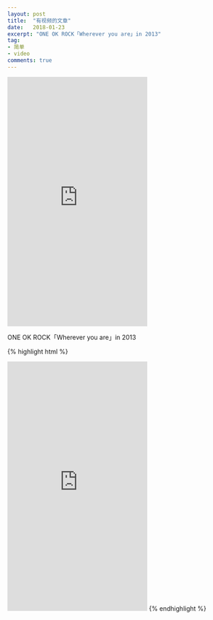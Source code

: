 ```yaml
---
layout: post
title:  "有视频的文章"
date:   2018-01-23
excerpt: "ONE OK ROCK「Wherever you are」in 2013"
tag:
- 简单
- video
comments: true
---
```

<iframe height=560 width=315 src='http://player.youku.com/embed/XNjIzNjIwODAw' frameborder=0 'allowfullscreen'></iframe>

ONE OK ROCK「Wherever you are」in 2013

{% highlight html %}
<iframe height=560 width=315 src='http://player.youku.com/embed/XNjIzNjIwODAw' frameborder=0 'allowfullscreen'></iframe>
{% endhighlight %}
